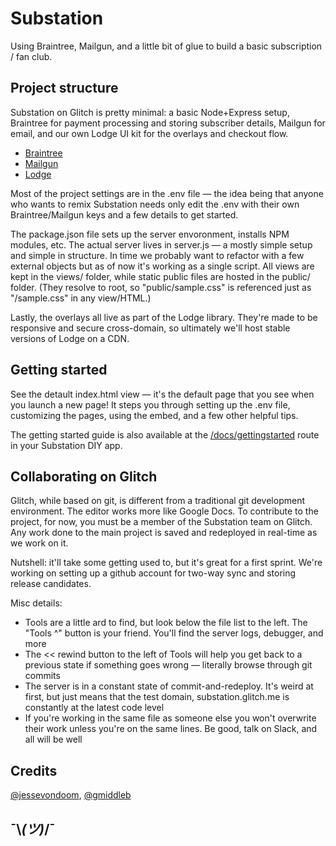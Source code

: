 Substation
==========
Using Braintree, Mailgun, and a little bit of glue to build a basic subscription / fan club.
   
  
Project structure
-----------------
Substation on Glitch is pretty minimal: a basic Node+Express setup, Braintree for payment 
processing and storing subscriber details, Mailgun for email, and our own Lodge UI kit
for the overlays and checkout flow.

  - [Braintree](https://developers.braintreepayments.com/)
  - [Mailgun](https://documentation.mailgun.com/en/latest/)
  - [Lodge](https://lodge.glitch.me/)
  
Most of the project settings are in the .env file — the idea being that anyone who wants to
remix Substation needs only edit the .env with their own Braintree/Mailgun keys and a few 
details to get started. 

The package.json file sets up the server envoronment, installs NPM modules, etc. The actual 
server lives in server.js — a mostly simple setup and simple in structure. In time we probably 
want to refactor with a few external objects but as of now it's working as a single script. 
All views are kept in the views/ folder, while static public files are hosted in the public/
folder. (They resolve to root, so "public/sample.css" is referenced just as "/sample.css" in 
any view/HTML.)

Lastly, the overlays all live as part of the Lodge library. They're made to be responsive and
secure cross-domain, so ultimately we'll host stable versions of Lodge on a CDN.

Getting started
---------------
See the detault index.html view — it's the default page that you see when you launch a new
page! It steps you through setting up the .env file, customizing the pages, using the embed,
and a few other helpful tips.

The getting started guide is also available at the 
[/docs/gettingstarted](https://substation.glitch.me/docs/gettingstarted) route in your 
Substation DIY app.

Collaborating on Glitch
-----------------------
Glitch, while based on git, is different from a traditional git development environment. The
editor works more like Google Docs. To contribute to the project, for now, you must be a member
of the Substation team on Glitch. Any work done to the main project is saved and redeployed in 
real-time as we work on it.

Nutshell: it'll take some getting used to, but it's great for a first sprint. We're working on 
setting up a github account for two-way sync and storing release candidates.

Misc details:
  - Tools are a little ard to find, but look below the file list to the left. The "Tools ^" 
    button is your friend. You'll find the server logs, debugger, and more
  - The << rewind button to the left of Tools will help you get back to a previous state 
    if something goes wrong — literally browse through git commits
  - The server is in a constant state of commit-and-redeploy. It's weird at first, but just
    means that the test domain, substation.glitch.me is constantly at the latest code level
  - If you're working in the same file as someone else you won't overwrite their work unless
    you're on the same lines. Be good, talk on Slack, and all will be well

Credits
-------
[@jessevondoom](https://twitter.com/jessevondoom), [@gmiddleb](https://github.com/gmiddleb)



¯\\_(ツ)_/¯
-----------